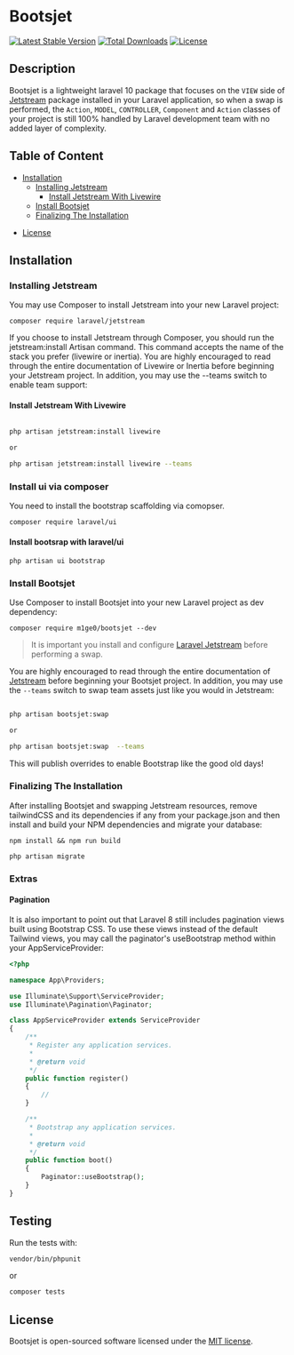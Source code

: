 # Bootsjet

[![Latest Stable Version](https://poser.pugx.org/nascent-africa/jetstrap/v)](//packagist.org/packages/nascent-africa/jetstrap)
[![Total Downloads](https://poser.pugx.org/nascent-africa/jetstrap/downloads)](//packagist.org/packages/nascent-africa/jetstrap)
[![License](https://poser.pugx.org/nascent-africa/jetstrap/license)](//packagist.org/packages/nascent-africa/jetstrap)

  
## Description

Bootsjet is a lightweight laravel 10 package that focuses on the `VIEW` side of [Jetstream](https://github.com/laravel/jetstream) package installed in your Laravel application, so when a swap is performed, the `Action`, `MODEL`, `CONTROLLER`, `Component` and `Action` classes of your project is still 100% handled by Laravel development team with no added layer of complexity.

## Table of Content
  * [Installation](#installation)
    + [Installing Jetstream](#installing-jetstream)
      - [Install Jetstream With Livewire](#install-jetstream-with-livewire)
    + [Install Bootsjet](#install-bootsjet)
    + [Finalizing The Installation](#finalizing-the-installation)
  <!-- * [Testing](#testing) -->
  * [License](#license)
  
  
## Installation

### Installing Jetstream

You may use Composer to install Jetstream into your new Laravel project:

```
composer require laravel/jetstream
```

If you choose to install Jetstream through Composer, you should run the jetstream:install Artisan command. This command accepts the name of the stack you prefer (livewire or inertia). You are highly encouraged to read through the entire documentation of Livewire or Inertia before beginning your Jetstream project. In addition, you may use the --teams switch to enable team support:

#### Install Jetstream With Livewire

```bash

php artisan jetstream:install livewire 

or

php artisan jetstream:install livewire --teams

```

### Install ui via composer
You need to install the bootstrap scaffolding via comopser. 

```
composer require laravel/ui 
```

#### Install bootsrap with laravel/ui

```
php artisan ui bootstrap 
```


### Install Bootsjet

Use Composer to install Bootsjet into your new Laravel project as dev dependency:

```
composer require m1ge0/bootsjet --dev
```

> It is important you install and configure [Laravel Jetstream](https://github.com/laravel/jetstream) before performing a swap.

You are highly encouraged to read through the entire documentation of [Jetstream](https://jetstream.laravel.com/1.x/introduction.html)
before beginning your Bootsjet project. In addition, you may use the `--teams` switch to swap team assets just like you would in Jetstream:

```bash

php artisan bootsjet:swap 

or

php artisan bootsjet:swap  --teams

```

This will publish overrides to enable Bootstrap like the good old days!

### Finalizing The Installation

After installing Bootsjet and swapping Jetstream resources, remove tailwindCSS and its dependencies if any from your package.json and then install and build your NPM dependencies and migrate your database:

```
npm install && npm run build

php artisan migrate
```


### Extras

#### Pagination

It is also important to point out that Laravel 8 still includes pagination views built using Bootstrap CSS. To use these views instead of the default Tailwind views, you may call the paginator's useBootstrap method within your AppServiceProvider:

```php
<?php

namespace App\Providers;

use Illuminate\Support\ServiceProvider;
use Illuminate\Pagination\Paginator;

class AppServiceProvider extends ServiceProvider
{
    /**
     * Register any application services.
     *
     * @return void
     */
    public function register()
    {
        //
    }

    /**
     * Bootstrap any application services.
     *
     * @return void
     */
    public function boot()
    {
        Paginator::useBootstrap();
    }
}
```

## Testing

Run the tests with:

```bash
vendor/bin/phpunit
```

or 

```bash
composer tests
```


## License
Bootsjet is open-sourced software licensed under the [MIT license](https://github.com/nascent-africa/jetstrap/blob/master/LICENSE).
